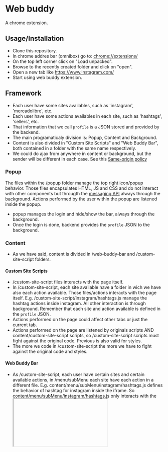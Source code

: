 # Web buddy

A chrome extension.

## Usage/Installation

* Clone this repository.
* In chrome addres bar (omnibox) go to: [chrome://extensions/](chrome://extensions/)
* On the top left corner click on "Load unpacked".
* Browse to the recently created folder and click on "open".
* Open a new tab like https://www.instagram.com/
* Start using web buddy extension.

## Framework

* Each user have some sites availables, such as 'instagram', 'mercadolibre', etc.
* Each user have some actions availables in each site, such as 'hashtags', 'sellers', etc.
* That information that we call ```profile``` is a JSON stored and provided by the backend.
* The main programaticaly division is: Popup, Content and Background. 
* Content is also divided in "Custom Site Scripts" and "Web Buddy Bar", both contained in a folder with the same name respectively. 
* We could do ajax from anywhere in content or background, but the sender will be different in each case. See this [Same-origin policy](https://developer.mozilla.org/en-US/docs/Web/Security/Same-origin_policy)

### Popup
The files within the /popup folder manage the top right icon/popup behavior. Those files encapsulates HTML, JS and CSS and do not interact with other components but througth the [messaging API](https://developer.chrome.com/extensions/messaging) always through the background. Actions performed by the user within the popup are listened inside the popup.  

* popup manages the login and hide/show the bar, always through the background.
* Once the login is done, backend provides the ```profile``` JSON to the background.

### Content

* As we have said, content is divided in /web-buddy-bar and /custom-site-script folders.

#### Custom Site Scripts

* /custom-site-script files interacts with the page itself.
* In /custom-site-script, each site available have a folder in wich we have also each action available. Those files/actions interacts with the page itself. E.g. /custom-site-script/instagram/hashtags.js manage the hashtag actions inside instagram. All other interaction is through background. Remember that each site and action available is defined in the ```profile``` JSON.
* Actions performed on the page could affect other tabs or just the current tab.  
* Actions performed on the page are listened by originals scripts AND content/custom-site-script scripts, so /custom-site-script scripts must fight against the original code. Previous is also valid for styles. 
* The more we code in /custom-site-script the more we have to fight against the original code and styles.


#### Web Buddy Bar

* As /custom-site-script, each user have certain sites and certain available actions, in /menu/subMenu each site have each action in a different file. E.g. content/menu/subMenu/instagram/hashtags.js  defines the behavior of hashtag for instagram inside the iframe. So content/menu/subMenu/instagram/hashtags.js only interacts with the <iframe> directly. All other interaction is through background.

The "Web Buddy Bar" is an <iframe> that encapsulates the bar behavior, is inserted by mainContent.js. Once the <iframe> is inserted (outside the <body> tag) using: 

```js 
document.documentElement.appendChild(iframe);
```

the whole page (exept the <iframe> ) is moved through the Y axis the exact <iframe> height using:

```js
bodyStyle.transform = 'translateY(' + normalHeight +'px )'
```


* iframe.js and the files within /menu folder do not interact with the page itself but througth the [messaging API](https://developer.chrome.com/extensions/messaging)   
* Remember that files within /custom-site-script do interact directly with the page itself (for instance instagram.com).
* Actions performed on the /web-buddy-bar could affect other tabs or just the current tab. <iframe> content is shared by all tabs, but they don't share the state. That means if a user opens a sub-menu, other tabs do not change, but if a user perform an action like adding a hashtag to follow, other bar tabs change.    
* Actions performed by user inside the <iframe> are listened inside iframe and menu files and are completely encapsulated there.

### Background

/background folder files interact with all components (using the [messaging API](https://developer.chrome.com/extensions/messaging)) and the world outside (using AJAX).


### Messaging between components

#### Send message

* from anywhere to background and popup:

```js
chrome.runtime.sendMessage( JSON_MESSAJE_HERE,(response)=>{
    //do something with response
});
```

* from anywhere to all tabs content, {} means "all tabs"

```js
chrome.tabs.query({}, function (tabs) {
    tabs.forEach((tab, i) => {
      chrome.tabs.sendMessage(tab.id, JSON_MESSAJE_HERE);
    });
  });
```

* from anywhere to active tab content, { active: true, currentWindow: true } means "just the current active tab"

```js
chrome.tabs.query({ active: true, currentWindow: true }, function (tabs) {
      chrome.tabs.sendMessage(tabs[0].id, JSON_MESSAJE_HERE);
    });
```

* To send messages to specific tab see [tabs queries](https://developer.chrome.com/extensions/tabs#method-query)

#### listen to messages

* Messages are received using events 
* From anywhere to anywhere we use:

```js
chrome.runtime.onMessage.addListener(function (message, sender, sendResponse) {
//do something with message
//reply using sendResponse(REPLAY HERE)
}
```

#### Messaging Caveats using async requests

The easiest way allowed by the chrome API messaging to make a request and get a reply is using a callback function, but async requests performed by background scripts throw errors when we send a response even if we send a response using "await" or inside a callback. See this example:

##### This do not work properly:

* content script asks some information to background.
* background asks backend that information using ajax.
* background waits for backend's response to send a response to content, using 'await' or a simple ajax callback.
* content script receives the response from background.

##### This works properly:
* content script asks some configuration to background.
* content script is listening some message from background.
* background receives the request and perform an ajax, but no reply.
* when ajax is complete, send a message to content.

## Content flow

* Since listeners like ```chrome.runtime.onMessage``` listen any message from anywhere we follow this structure:

```js
{target: WHO, action: WHAT, value: HOW, data: DETAIL}
```

example:

from some tab send a message to all tabs that they have to hide the bar

```js
{target: 'background', action: 'BAR_VISIVILITY', value: 'HIDE_BAR'}
```

### Iframe bar say "hello!" to backend database

Summary: iframe -> background -> backend

content/menu/subMenu/sellers.js -> background.js -> backend -> background.js -> content/menu/subMenu/sellers.js

#### in sellers.js

```js
//SEND MESSAGE
chrome.runtime.sendMessage({target: 'background', 
                            action: 'SAY_SOMETHING', 
                            value: 'hello!'});
```

```js
//LISTEN TO THE REPLAY OR AN INDEPENDENT MESSAGE
chrome.runtime.onMessage.addListener(function (message, sender, sendResponse) {
        if(message.target === 'content'){
                switch (message.action) {
            case 'SAY_SOMETHING':     
                    //HERE A BACKGROUND MESSAGE           
                    console.log(message.value);
                break;
            case 'OTHER_ACTION':
                //Other action
                break;
            }
        }
}
```

#### in backgroud.js


```js
chrome.runtime.onMessage.addListener(function (message, sender, sendResponse) {
        if(message.target === 'background'){
                switch (message.action) {
            case 'SAY_SOMETHING':
                
                    fetch(`http://mybackend-example.com?message=${message.value}`)
                    .then(function(response) {
                        return response.json();
                    })
                    .then(function(backendGreeting) {
                        //SEND MESSAGE TO OTHER FUNCTION OR
                        // chrome.runtime.sendMessage() HERE.
                        //NOT sendResponse() BECAUSE THE CHANNEL WAS CLOSED
                        someFunction(backendGreeting);
                    });

                break;
            case 'OTHER_ACTION':
                //Other action
                break;
            }
        }
}
```


```js
const someFunction = (textMessage) =>{
    chrome.runtime.sendMessage({target: 'content', 
                                action: 'SAY_SOMETHING', 
                                value: textMessage});
}
```